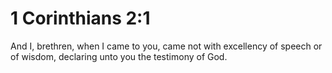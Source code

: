 # 1 Corinthians 2:1

And I, brethren, when I came to you, came not with excellency of speech or of wisdom, declaring unto you the testimony of God.